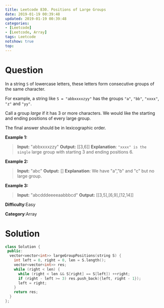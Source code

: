 ```yaml
---
title: Leetcode 830. Positions of Large Groups
date: 2019-01-19 00:39:48
updated: 2019-01-19 00:39:48
categories: 
- [Leetcode]
- [Leetcode, Array]
tags: Leetcode
notshow: true
top:
---
```


# Question

In a string `S` of lowercase letters, these letters form consecutive groups of the same character.

For example, a string like  `S = "abbxxxxzyy"`  has the groups  `"a"`,  `"bb"`,  `"xxxx"`,  `"z"`  and `"yy"`.

Call a group  _large_  if it has 3 or more characters. We would like the starting and ending positions of every large group.

The final answer should be in lexicographic order.

**Example 1:**

> **Input:** "abbxxxxzzy"
> **Output:** [[3,6]]
> **Explanation**: `"xxxx" is the single` large group with starting  3 and ending positions 6.

**Example 2:**

> **Input:** "abc"
> **Output:** []
> **Explanation**: We have "a","b" and "c" but no large group.

**Example 3:**

> **Input:** "abcdddeeeeaabbbcd"
> **Output:** [[3,5],[6,9],[12,14]]

**Difficulty**:Easy

**Category**:Array

<!-- more -->

# Solution

```cpp
class Solution {
 public:
  vector<vector<int>> largeGroupPositions(string S) {
    int left = 0, right = 0, len = S.length();
    vector<vector<int>> res;
    while (right < len) {
      while (right < len && S[right] == S[left]) ++right;
      if (right - left >= 3) res.push_back({left, right - 1});
      left = right;
    }
    return res;
  }
};
```